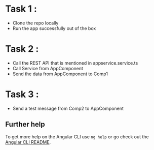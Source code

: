 # Task 1 :

* Clone the repo locally
* Run the app successfully out of the box

# Task 2 :

* Call the REST API that is mentioned in appservice.service.ts
* Call Service from AppComponent
* Send the data from AppComponent to Comp1

# Task 3 :
* Send a test message from Comp2 to AppComponent


## Further help

To get more help on the Angular CLI use `ng help` or go check out the [Angular CLI README](https://github.com/angular/angular-cli/blob/master/README.md).
